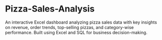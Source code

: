 # Pizza-Sales-Analysis
An interactive Excel dashboard analyzing pizza sales data with key insights on revenue, order trends, top-selling pizzas, and category-wise performance. Built using Excel and SQL for business decision-making.
